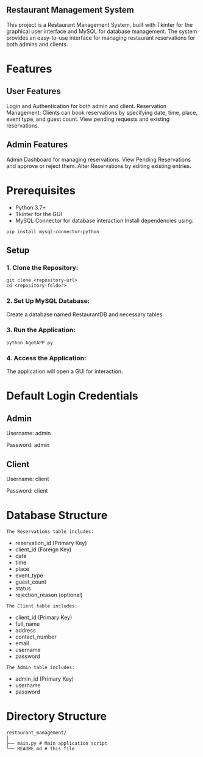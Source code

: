 ## Restaurant Management System

This project is a Restaurant Management System, built with Tkinter for the graphical user interface and MySQL for database management. The system provides an easy-to-use interface for managing restaurant reservations for both admins and clients.

# Features

## User Features

Login and Authentication for both admin and client.
Reservation Management:
Clients can book reservations by specifying date, time, place, event type, and guest count.
View pending requests and existing reservations.

## Admin Features

Admin Dashboard for managing reservations.
View Pending Reservations and approve or reject them.
Alter Reservations by editing existing entries.

# Prerequisites

* Python 3.7+
* Tkinter for the GUI
* MySQL Connector for database interaction
Install dependencies using:
```
pip install mysql-connector-python
```

## Setup

### 1. Clone the Repository:
   
   ```
  git clone <repository-url>
  cd <repository-folder>
   ```

### 2. Set Up MySQL Database:
  Create a database named RestaurantDB and necessary tables.

### 3. Run the Application:

  ```
  python AgotAPP.py
  ```

### 4. Access the Application:
   The application will open a GUI for interaction.

# Default Login Credentials

## Admin
Username: admin

Password: admin
## Client
Username: client

Password: client

# Database Structure

`The Reservations table includes:`

* reservation_id (Primary Key)
* client_id (Foreign Key)
* date
* time
* place
* event_type
* guest_count
* status
* rejection_reason (optional)

`The Client table includes:`

* client_id (Primary Key)
* full_name
* address
* contact_number
* email
* username
* password

`The Admin table includes:`

* admin_id (Primary Key)
* username
* password

# Directory Structure
```
restaurant_management/ 
│ 
├── main.py # Main application script 
└── README.md # This file
```
